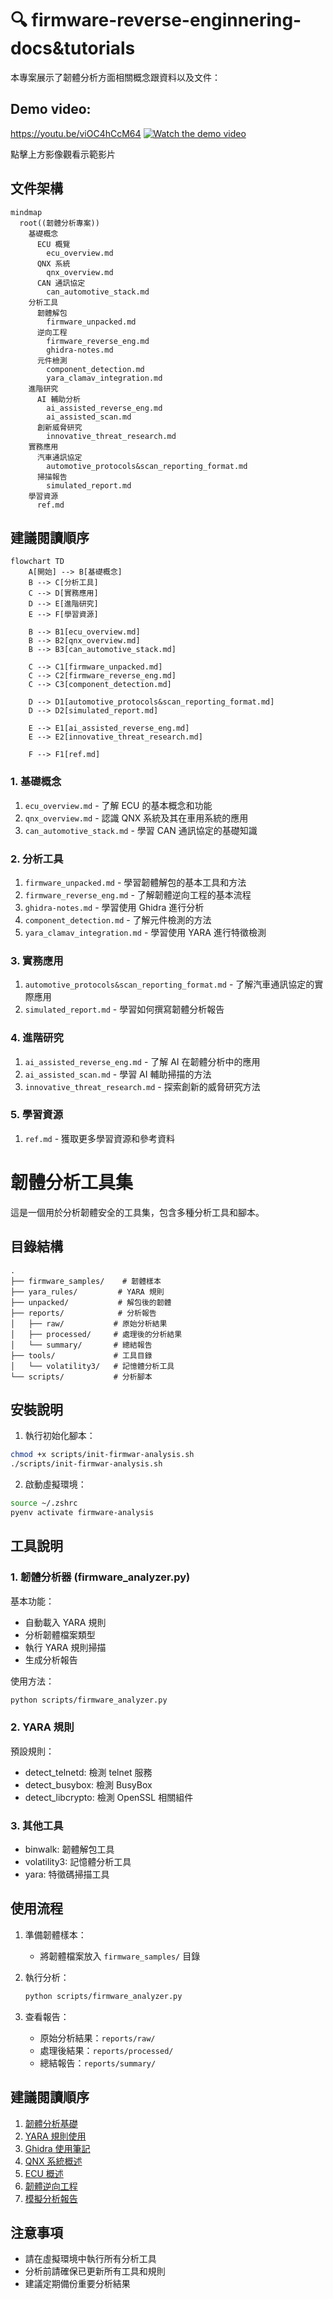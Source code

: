 # 🔍 firmware-reverse-enginnering-docs&tutorials

本專案展示了韌體分析方面相關概念跟資料以及文件：

## 
## Demo video:
https://youtu.be/viOC4hCcM64
[![Watch the demo video](https://img.youtube.com/vi/rHVcB-mxKB8/0.jpg)](https://youtu.be/viOC4hCcM64)

點擊上方影像觀看示範影片

## 文件架構

```mermaid
mindmap
  root((韌體分析專案))
    基礎概念
      ECU 概覽
        ecu_overview.md
      QNX 系統
        qnx_overview.md
      CAN 通訊協定
        can_automotive_stack.md
    分析工具
      韌體解包
        firmware_unpacked.md
      逆向工程
        firmware_reverse_eng.md
        ghidra-notes.md
      元件檢測
        component_detection.md
        yara_clamav_integration.md
    進階研究
      AI 輔助分析
        ai_assisted_reverse_eng.md
        ai_assisted_scan.md
      創新威脅研究
        innovative_threat_research.md
    實務應用
      汽車通訊協定
        automotive_protocols&scan_reporting_format.md
      掃描報告
        simulated_report.md
    學習資源
      ref.md
```

## 建議閱讀順序

```mermaid
flowchart TD
    A[開始] --> B[基礎概念]
    B --> C[分析工具]
    C --> D[實務應用]
    D --> E[進階研究]
    E --> F[學習資源]

    B --> B1[ecu_overview.md]
    B --> B2[qnx_overview.md]
    B --> B3[can_automotive_stack.md]

    C --> C1[firmware_unpacked.md]
    C --> C2[firmware_reverse_eng.md]
    C --> C3[component_detection.md]

    D --> D1[automotive_protocols&scan_reporting_format.md]
    D --> D2[simulated_report.md]

    E --> E1[ai_assisted_reverse_eng.md]
    E --> E2[innovative_threat_research.md]

    F --> F1[ref.md]
```

### 1. 基礎概念

1. `ecu_overview.md` - 了解 ECU 的基本概念和功能
2. `qnx_overview.md` - 認識 QNX 系統及其在車用系統的應用
3. `can_automotive_stack.md` - 學習 CAN 通訊協定的基礎知識

### 2. 分析工具

1. `firmware_unpacked.md` - 學習韌體解包的基本工具和方法
2. `firmware_reverse_eng.md` - 了解韌體逆向工程的基本流程
3. `ghidra-notes.md` - 學習使用 Ghidra 進行分析
4. `component_detection.md` - 了解元件檢測的方法
5. `yara_clamav_integration.md` - 學習使用 YARA 進行特徵檢測

### 3. 實務應用

1. `automotive_protocols&scan_reporting_format.md` - 了解汽車通訊協定的實際應用
2. `simulated_report.md` - 學習如何撰寫韌體分析報告

### 4. 進階研究

1. `ai_assisted_reverse_eng.md` - 了解 AI 在韌體分析中的應用
2. `ai_assisted_scan.md` - 學習 AI 輔助掃描的方法
3. `innovative_threat_research.md` - 探索創新的威脅研究方法

### 5. 學習資源

1. `ref.md` - 獲取更多學習資源和參考資料

# 韌體分析工具集

這是一個用於分析韌體安全的工具集，包含多種分析工具和腳本。

## 目錄結構

```
.
├── firmware_samples/    # 韌體樣本
├── yara_rules/         # YARA 規則
├── unpacked/           # 解包後的韌體
├── reports/            # 分析報告
│   ├── raw/           # 原始分析結果
│   ├── processed/     # 處理後的分析結果
│   └── summary/       # 總結報告
├── tools/             # 工具目錄
│   └── volatility3/   # 記憶體分析工具
└── scripts/           # 分析腳本
```

## 安裝說明

1. 執行初始化腳本：

```bash
chmod +x scripts/init-firmwar-analysis.sh
./scripts/init-firmwar-analysis.sh
```

2. 啟動虛擬環境：

```bash
source ~/.zshrc
pyenv activate firmware-analysis
```

## 工具說明

### 1. 韌體分析器 (firmware_analyzer.py)

基本功能：

- 自動載入 YARA 規則
- 分析韌體檔案類型
- 執行 YARA 規則掃描
- 生成分析報告

使用方法：

```bash
python scripts/firmware_analyzer.py
```

### 2. YARA 規則

預設規則：

- detect_telnetd: 檢測 telnet 服務
- detect_busybox: 檢測 BusyBox
- detect_libcrypto: 檢測 OpenSSL 相關組件

### 3. 其他工具

- binwalk: 韌體解包工具
- volatility3: 記憶體分析工具
- yara: 特徵碼掃描工具

## 使用流程

1. 準備韌體樣本：

   - 將韌體檔案放入 `firmware_samples/` 目錄

2. 執行分析：

   ```bash
   python scripts/firmware_analyzer.py
   ```

3. 查看報告：
   - 原始分析結果：`reports/raw/`
   - 處理後結果：`reports/processed/`
   - 總結報告：`reports/summary/`

## 建議閱讀順序

1. [韌體分析基礎](docs/firmware_unpacked.md)
2. [YARA 規則使用](docs/yara_clamav_integration.md)
3. [Ghidra 使用筆記](docs/ghidra-notes.md)
4. [QNX 系統概述](docs/qnx_overview.md)
5. [ECU 概述](docs/ecu_overview.md)
6. [韌體逆向工程](docs/firmware_reverse_eng.md)
7. [模擬分析報告](docs/simulated_report.md)

## 注意事項

- 請在虛擬環境中執行所有分析工具
- 分析前請確保已更新所有工具和規則
- 建議定期備份重要分析結果
